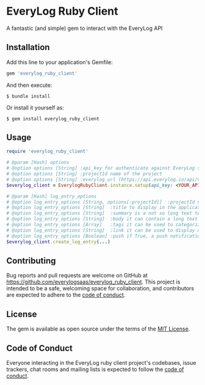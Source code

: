 # EveryLog Ruby Client

A fantastic (and simple) gem to interact with the EveryLog API

## Installation

Add this line to your application's Gemfile:

```ruby
gem 'everylog_ruby_client'
```

And then execute:

    $ bundle install

Or install it yourself as:

    $ gem install everylog_ruby_client

## Usage
```ruby
require 'everylog_ruby_client'

# @param [Hash] options
# @option options [String] :api_key for authenticate against EveryLog server
# @option options [String] :projectId name of the project
# @option options [String] :everylog_url (https://api.everylog.io/api/v1/log-entries) to reach Everlog server
$everylog_client = EverylogRubyClient.instance.setup(api_key: <YOUR_API_KEY>, projectId: <YOUR_PROJECT_NAME>)

# @param [Hash] log_entry_options
# @option log_entry_options [String, options[:projectId]]  :projectId name of the project
# @option log_entry_options [String]  :title to display in the application and if enabled in the notification
# @option log_entry_options [String]  :summary is a not so long text to display on the application and if enabled in the notification
# @option log_entry_options [String]  :body it can contain a long text simple formatted, no html to display in the application
# @option log_entry_options [Array]   :tags it can be used to categorize the notification, must be strings
# @option log_entry_options [String]  :link it can be used to display on the application and if enabled in the notification
# @option log_entry_options [Boolean] :push if True, a push notification is sent to application
$everylog_client.create_log_entry(...)
```
## Contributing

Bug reports and pull requests are welcome on GitHub at https://github.com/everylogsaas/everylog_ruby_client. This project is intended to be a safe, welcoming space for collaboration, and contributors are expected to adhere to the [code of conduct](https://github.com/everylogsaas/everylog_ruby_client/blob/master/CODE_OF_CONDUCT.md).

## License

The gem is available as open source under the terms of the [MIT License](https://opensource.org/licenses/MIT).

## Code of Conduct

Everyone interacting in the EveryLog ruby client project's codebases, issue trackers, chat rooms and mailing lists is expected to follow the [code of conduct](https://github.com/everylogsaas/everylog_ruby_client/blob/master/CODE_OF_CONDUCT.md).
